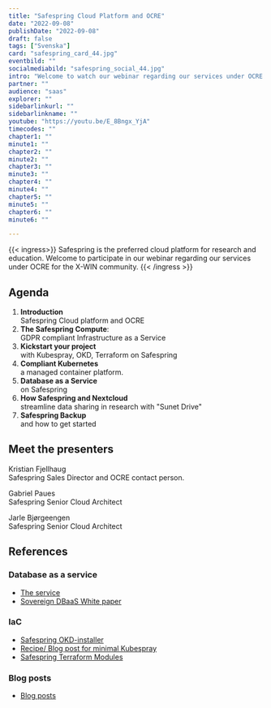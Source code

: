 ```yaml
---
title: "Safespring Cloud Platform and OCRE"
date: "2022-09-08"
publishDate: "2022-09-08"
draft: false
tags: ["Svenska"]
card: "safespring_card_44.jpg"
eventbild: ""
socialmediabild: "safespring_social_44.jpg"
intro: "Welcome to watch our webinar regarding our services under OCRE for the X-WIN community."
partner: ""
audience: "saas"
explorer: ""
sidebarlinkurl: ""
sidebarlinkname: ""
youtube: "https://youtu.be/E_8Bngx_YjA"
timecodes: ""
chapter1: ""
minute1: ""
chapter2: ""
minute2: ""
chapter3: ""
minute3: ""
chapter4: ""
minute4: ""
chapter5: ""
minute5: ""
chapter6: ""
minute6: ""

---
```


{{< ingress>}}
Safespring is the preferred cloud platform for research and education. Welcome to participate in our webinar regarding our services under OCRE for the X-WIN community.
{{< /ingress >}}

## Agenda

1. **Introduction**  
Safespring Cloud platform and OCRE
2. **The Safespring Compute**:  
GDPR compliant Infrastructure as a Service
3. **Kickstart your project**  
with Kubespray, OKD, Terraform on Safespring
1. **Compliant Kubernetes**  
a managed container platform.
4. **Database as a Service**  
on Safespring
5. **How Safespring and Nextcloud**  
streamline data sharing in research with "Sunet Drive"
6. **Safespring Backup**  
and how to get started

## Meet the presenters

Kristian Fjellhaug  
Safespring Sales Director and OCRE contact person.

Gabriel Paues  
Safespring Senior Cloud Architect

Jarle Bjørgeengen  
Safespring Senior Cloud Architect

## References
### Database as a service
- [The service](https://severalnines.com/ccx/)
- [Sovereign DBaaS White paper](https://severalnines.com/sovereign-dbaas/)

### IaC

- [Safespring OKD-installer](https://github.com/safespring-community/utilities/tree/main/okd)
- [Recipe/ Blog post for minimal Kubespray](https://www.safespring.com/blogg/2022-08-kubespray-minimal/)
- [Safespring Terraform Modules](https://github.com/safespring-community/terraform-modules)

### Blog posts
- [Blog posts](https://www.safespring.com/blogg/)
